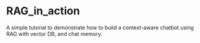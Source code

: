 # RAG_in_action
A simple tutorial to demonstrate how to build a context-aware chatbot using  RAG with vector DB, and chat memory.
